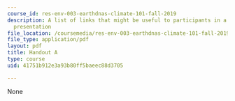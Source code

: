 ```yaml
---
course_id: res-env-003-earthdnas-climate-101-fall-2019
description: A list of links that might be useful to participants in a Climate 101
  presentation
file_location: /coursemedia/res-env-003-earthdnas-climate-101-fall-2019/41751b912e3a93b80ff5baeec88d3705_MITRES_ENV_003_handoutA.pdf
file_type: application/pdf
layout: pdf
title: Handout A
type: course
uid: 41751b912e3a93b80ff5baeec88d3705

---
```

None